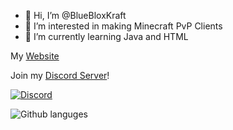- 👋 Hi, I’m @BlueBloxKraft
- 👀 I’m interested in making Minecraft PvP Clients
- 🌱 I’m currently learning Java and HTML

My [Website](https://bluebloxkraft.github.io)

Join my [Discord Server](https://discord.gg/xUj3Pvtn2n)!

[![Discord](https://discord.com/api/guilds/896029505179746364/widget.png?style=banner1)](https://discord.gg/xUj3Pvtn2n)

![Github languges](https://github-readme-stats.vercel.app/api/top-langs/?username=BlueBloxKraft&layout=compact&theme=radical)

<!---
BlueBloxKraft/BlueBloxKraft is a ✨ special ✨ repository because its `README.md` (this file) appears on your GitHub profile.
You can click the Preview link to take a look at your changes.
--->
